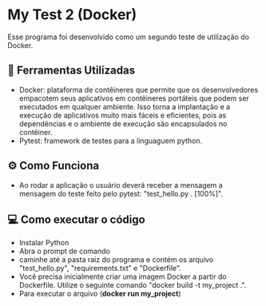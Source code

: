 # My Test 2 (Docker)

Esse programa foi desenvolvido como um segundo teste de utilização do Docker.


## 🔧 Ferramentas Utilizadas

-   Docker:  plataforma de contêineres que permite que os desenvolvedores empacotem seus aplicativos em contêineres portáteis que podem ser executados em qualquer ambiente. Isso torna a implantação e a execução de aplicativos muito mais fáceis e eficientes, pois as dependências e o ambiente de execução são encapsulados no contêiner.
-   Pytest:  framework de testes para a linguaguem python.

## ⚙️ Como Funciona

-   Ao rodar a aplicação o usuário deverá receber a mensagem a mensagem do teste feito pelo pytest: "test_hello.py .     [100%]".

## 💻 Como executar o código

- Instalar Python 
- Abra o prompt de comando
- caminhe até a pasta raiz do programa e contém os arquivo "test_hello.py", "requirements.txt" e "Dockerfile".
- Você precisa inicialmente criar uma imagem Docker a partir do Dockerfile. Utilize o seguinte comando "docker build -t my_project .".
- Para executar o arquivo  (**docker run my_project**)


